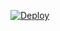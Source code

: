 [![Deploy](https://www.herokucdn.com/deploy/button.svg)](https://heroku.com/deploy?template=https://github.com/younesdiouri/web-day)